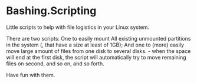 # Bashing.Scripting
Little scripts to help with file logistics in your Linux system.

There are two scripts:
One to easily mount All existing unmounted partitions in the system (, that have a size at least of 1GB);
And one to (more) easily move large amount of files from one disk to several disks. - when the space will end at the first disk,
the script will automatically try to move remaining files on second, and so on, and so forth.

Have fun with them.

